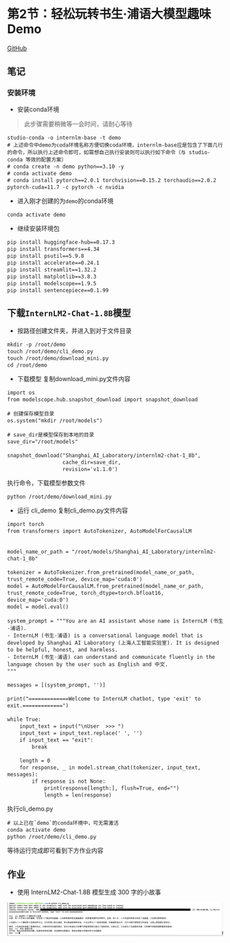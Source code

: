 # 第2节：轻松玩转书生·浦语大模型趣味 Demo 

[GitHub](https://github.com/InternLM/InternLM)

## 笔记
### 安装环境
- 安装conda环境
> 此步骤需要稍微等一会时间，请耐心等待
```
studio-conda -o internlm-base -t demo
# 上述命令中demo为coda环境名称方便切换coda环境，internlm-base应是包含了下面几行的命令，所以执行上述命令即可，如需想自己执行安装则可以执行如下命令（与 studio-conda 等效的配置方案）
# conda create -n demo python==3.10 -y
# conda activate demo
# conda install pytorch==2.0.1 torchvision==0.15.2 torchaudio==2.0.2 pytorch-cuda=11.7 -c pytorch -c nvidia
```

- 进入刚才创建的为`demo`的conda环境
```
conda activate demo
```

- 继续安装环境包
```
pip install huggingface-hub==0.17.3
pip install transformers==4.34 
pip install psutil==5.9.8
pip install accelerate==0.24.1
pip install streamlit==1.32.2 
pip install matplotlib==3.8.3 
pip install modelscope==1.9.5
pip install sentencepiece==0.1.99
```

## 下载`InternLM2-Chat-1.8B`模型
- 按路径创建文件夹，并进入到对于文件目录
```
mkdir -p /root/demo
touch /root/demo/cli_demo.py
touch /root/demo/download_mini.py
cd /root/demo
```
- 下载模型
复制download_mini.py文件内容
```
import os
from modelscope.hub.snapshot_download import snapshot_download

# 创建保存模型目录
os.system("mkdir /root/models")

# save_dir是模型保存到本地的目录
save_dir="/root/models"

snapshot_download("Shanghai_AI_Laboratory/internlm2-chat-1_8b", 
                  cache_dir=save_dir, 
                  revision='v1.1.0')

```

执行命令，下载模型参数文件

```
python /root/demo/download_mini.py
```
- 运行 cli_demo
复制cli_demo.py文件内容
```
import torch
from transformers import AutoTokenizer, AutoModelForCausalLM


model_name_or_path = "/root/models/Shanghai_AI_Laboratory/internlm2-chat-1_8b"

tokenizer = AutoTokenizer.from_pretrained(model_name_or_path, trust_remote_code=True, device_map='cuda:0')
model = AutoModelForCausalLM.from_pretrained(model_name_or_path, trust_remote_code=True, torch_dtype=torch.bfloat16, device_map='cuda:0')
model = model.eval()

system_prompt = """You are an AI assistant whose name is InternLM (书生·浦语).
- InternLM (书生·浦语) is a conversational language model that is developed by Shanghai AI Laboratory (上海人工智能实验室). It is designed to be helpful, honest, and harmless.
- InternLM (书生·浦语) can understand and communicate fluently in the language chosen by the user such as English and 中文.
"""

messages = [(system_prompt, '')]

print("=============Welcome to InternLM chatbot, type 'exit' to exit.=============")

while True:
    input_text = input("\nUser  >>> ")
    input_text = input_text.replace(' ', '')
    if input_text == "exit":
        break

    length = 0
    for response, _ in model.stream_chat(tokenizer, input_text, messages):
        if response is not None:
            print(response[length:], flush=True, end="")
            length = len(response)

```

执行cli_demo.py

```
# 以上已在`demo`的conda环境中，可无需激活
conda activate demo
python /root/demo/cli_demo.py
```

等待运行完成即可看到下方作业内容

## 作业

- 使用 InternLM2-Chat-1.8B 模型生成 300 字的小故事

![cover](./docs/note2/work.jpg)
